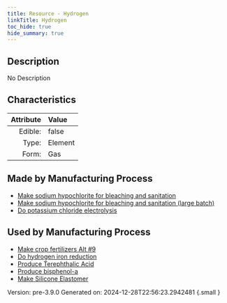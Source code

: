 ```yaml
---
title: Resource - Hydrogen
linkTitle: Hydrogen
toc_hide: true
hide_summary: true
---
```


## Description
No Description

## Characteristics

| Attribute      | Value |
|--------:|:------|
|Edible:|false|
|Type:|Element|
|Form:|Gas|
 
## Made by Manufacturing Process

- [Make sodium hypochlorite for bleaching and sanitation](/docs/definitions/process/make-sodium-hypochlorite-for-bleaching-and-sanitation)
- [Make sodium hypochlorite for bleaching and sanitation (large batch)](/docs/definitions/process/make-sodium-hypochlorite-for-bleaching-and-sanitation--large-batch-)
- [Do potassium chloride electrolysis](/docs/definitions/process/do-potassium-chloride-electrolysis)

## Used by Manufacturing Process

- [Make crop fertilizers Alt #9](/docs/definitions/process/make-crop-fertilizers-alt--9)
- [Do hydrogen iron reduction](/docs/definitions/process/do-hydrogen-iron-reduction)
- [Produce Terephthalic Acid](/docs/definitions/process/produce-terephthalic-acid)
- [Produce bisphenol-a](/docs/definitions/process/produce-bisphenol-a)
- [Make Silicone Elastomer](/docs/definitions/process/make-silicone-elastomer)


    

Version: pre-3.9.0 Generated on: 2024-12-28T22:56:23.2942481
{.small }
